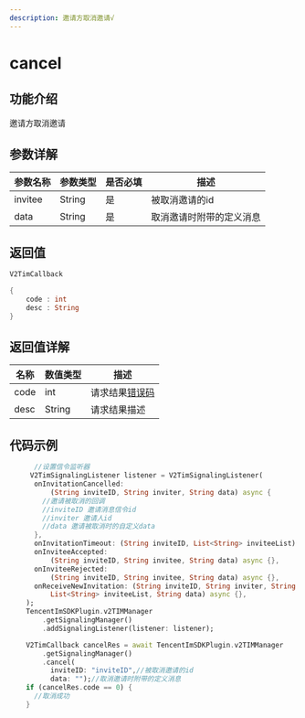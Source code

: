 ```yaml
---
description: 邀请方取消邀请√
---
```


# cancel

## 功能介绍

邀请方取消邀请

## 参数详解

| 参数名称    | 参数类型   | 是否必填 | 描述           |
| ------- | ------ | ---- | ------------ |
| invitee | String | 是    | 被取消邀请的id     |
| data    | String | 是    | 取消邀请时附带的定义消息 |

## 返回值

```dart
V2TimCallback

{
    code : int
    desc : String
}
```

## 返回值详解

| 名称   | 数值类型   | 描述                                                             |
| ---- | ------ | -------------------------------------------------------------- |
| code | int    | 请求结果[错误码](https://cloud.tencent.com/document/product/269/1671) |
| desc | String | 请求结果描述                                                         |

## 代码示例  &#x20;

```dart
      //设置信令监听器
     V2TimSignalingListener listener = V2TimSignalingListener(
      onInvitationCancelled:
          (String inviteID, String inviter, String data) async {
        //邀请被取消的回调
        //inviteID 邀请消息信令id
        //inviter 邀请人id
        //data 邀请被取消时的自定义data
      },
      onInvitationTimeout: (String inviteID, List<String> inviteeList) async {},
      onInviteeAccepted:
          (String inviteID, String invitee, String data) async {},
      onInviteeRejected:
          (String inviteID, String invitee, String data) async {},
      onReceiveNewInvitation: (String inviteID, String inviter, String groupID,
          List<String> inviteeList, String data) async {},
    );
    TencentImSDKPlugin.v2TIMManager
        .getSignalingManager()
        .addSignalingListener(listener: listener);

    V2TimCallback cancelRes = await TencentImSDKPlugin.v2TIMManager
        .getSignalingManager()
        .cancel(
          inviteID: "inviteID",//被取消邀请的id
          data: "");//取消邀请时附带的定义消息
    if (cancelRes.code == 0) {
      //取消成功
    }
```
